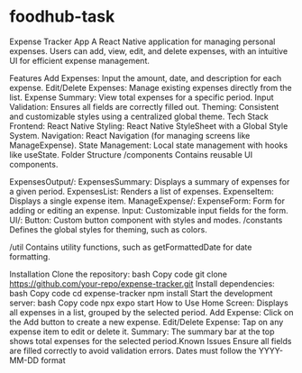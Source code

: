 # foodhub-task

Expense Tracker App
A React Native application for managing personal expenses. Users can add, view, edit, and delete expenses, with an intuitive UI for efficient expense management.

Features
Add Expenses: Input the amount, date, and description for each expense.
Edit/Delete Expenses: Manage existing expenses directly from the list.
Expense Summary: View total expenses for a specific period.
Input Validation: Ensures all fields are correctly filled out.
Theming: Consistent and customizable styles using a centralized global theme.
Tech Stack
Frontend: React Native
Styling: React Native StyleSheet with a Global Style System.
Navigation: React Navigation (for managing screens like ManageExpense).
State Management: Local state management with hooks like useState.
Folder Structure
/components
Contains reusable UI components.

ExpensesOutput/:
ExpensesSummary: Displays a summary of expenses for a given period.
ExpensesList: Renders a list of expenses.
ExpenseItem: Displays a single expense item.
ManageExpense/:
ExpenseForm: Form for adding or editing an expense.
Input: Customizable input fields for the form.
UI/:
Button: Custom button component with styles and modes.
/constants
Defines the global styles for theming, such as colors.

/util
Contains utility functions, such as getFormattedDate for date formatting.

Installation
Clone the repository:
bash
Copy code
git clone https://github.com/your-repo/expense-tracker.git
Install dependencies:
bash
Copy code
cd expense-tracker
npm install
Start the development server:
bash
Copy code
npx expo start
How to Use
Home Screen: Displays all expenses in a list, grouped by the selected period.
Add Expense: Click on the Add button to create a new expense.
Edit/Delete Expense: Tap on any expense item to edit or delete it.
Summary: The summary bar at the top shows total expenses for the selected period.Known Issues
Ensure all fields are filled correctly to avoid validation errors.
Dates must follow the YYYY-MM-DD format
